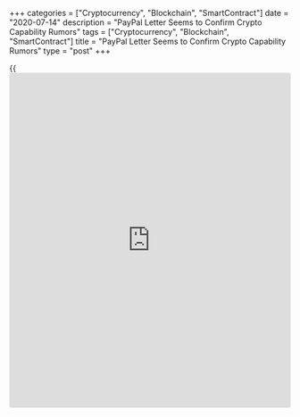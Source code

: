 +++
categories = ["Cryptocurrency", "Blockchain", "SmartContract"]
date = "2020-07-14"
description = "PayPal Letter Seems to Confirm Crypto Capability Rumors"
tags = ["Cryptocurrency", "Blockchain", "SmartContract"]
title = "PayPal Letter Seems to Confirm Crypto Capability Rumors"
type = "post"
+++

{{<iframe id="large-banner" src="https://www.bounty.group/#slide=16.0" width="100%" height="600" scrolling="no" style="border: 0px solid rgb(216, 221, 230); border-radius: 3px;">}}

PayPal has confirmed that it is developing capabilities in the
cryptocurrency space, according to a letter to the European Commission.
Originally submitted on March 20, the document was intended as a
response to the European Commission’s public consultation on building a
European Union framework for markets in crypto assets, whose feedback
period lasted from December 2019 through March.

![PayPal Letter Seems to Confirm Crypto Capability Rumors][1]

In the letter, the payments giant admitted to “continuously monitoring
and evaluating global developments in the crypto and
[blockchain](https://www.letsplayfx.com/blog/trade-forex-with-bitcoin/)/distributed ledger space,” stressing that it favors a
“harmonized” regulatory approach that wouldn’t compromise innovation.
Further, PayPal addressed its relationship with crypto assets, noting
that in 2019, it joined the Libra Association to learn “more about the
proposed use of [blockchain](https://www.letsplayfx.com/blog/trade-forex-with-bitcoin/) technologies to provide financial services to
unbanked populations across the globe,” but later dropped out because it
started to work on its own solutions in the space:

Earlier in June, it was reported that PayPal was considering introducing
direct sales of crypto assets and offering users to store their crypto
using the company’s in-house digital wallet. When asked to confirm or
deny that information, a representative for the payments juggernaut told
Cointelegraph that “PayPal does not comment on rumors or speculation.”
Around the same time, PayPal announced two crypto-related openings, as
it was looking for [blockchain](https://www.letsplayfx.com/blog/trade-forex-with-bitcoin/) and crypto engineers.

_Source:[FXPro][2]_

   1. /files/downloads/3/a/0/3a0f44334452a7ef3f8e5d052ece4b48_3856c7dbeea7b03a7fd1fa3af6acf74b.png
   2. /geturl/index/ae17327b3b22298c1a62c81c528d51aaf5d14a7e/